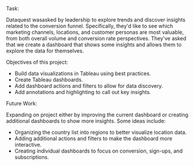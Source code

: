 Task: 

Dataquest wasasked by leadership to explore trends and discover insights related to the conversion funnel. 
Specifically, they'd like to see which marketing channels, locations, 
and customer personas are most valuable, from both overall volume and conversion rate perspectives. 
They've asked that we create a dashboard that shows some insights and allows them to explore the data for themselves.

Objectives of this project:

- Build data visualizations in Tableau using best practices.
- Create Tableau dashboards.
- Add dashboard actions and filters to allow for data discovery.
- Add annotations and highlighting to call out key insights.

Future Work:

Expanding on project either by improving the current dashboard or creating additional dashboards to show more insights. Some ideas include: 
- Organizing the country list into regions to better visualize location data.
- Adding additional actions and filters to make the dashboard more interactive.
- Creating individual dashboards to focus on conversion, sign-ups, and subscriptions.

